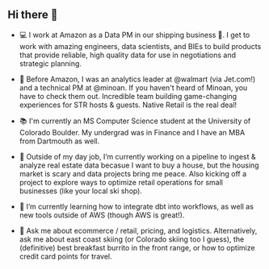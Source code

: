 ## Hi there 👋

<!--
**kaiasdad01/kaiasdad01** is a ✨ _special_ ✨ repository because its `README.md` (this file) appears on your GitHub profile.

Here are some ideas to get you started:

- 🔭 I’m currently working on ...
- 🌱 I’m currently learning ...
- 👯 I’m looking to collaborate on ...
- 🤔 I’m looking for help with ...
- 💬 Ask me about ...
- 📫 How to reach me: ...
- 😄 Pronouns: ...
- ⚡ Fun fact: ...
-->



- 💻 I work at Amazon as a Data PM in our shipping business 🚚. I get to work with amazing engineers, data scientists, and BIEs to build products that provide reliable, high quality data for use in negotiations and strategic planning.

- 💾 Before Amazon, I was an analytics leader at @walmart (via Jet.com!) and a technical PM at @minoan. If you haven't heard of Minoan, you have to check them out. Incredible team building game-changing experiences for STR hosts & guests. Native Retail is the real deal!

- 📚 I'm currently an MS Computer Science student at the University of Colorado Boulder. My undergrad was in Finance and I have an MBA from Dartmouth as well. 

- 🔭 Outside of my day job, I’m currently working on a pipeline to ingest & analyze real estate data becasue I want to buy a house, but the housing market is scary and data projects bring me peace. Also kicking off a project to explore ways to optimize retail operations for small businesses (like your local ski shop).

- 🌱 I’m currently learning how to integrate dbt into workflows, as well as new tools outside of AWS (though AWS is great!).

- 💬 Ask me about ecommerce / retail, pricing, and logistics. Alternatively, ask me about east coast skiing (or Colorado skiing too I guess), the (definitive) best breakfast burrito in the front range, or how to optimize credit card points for travel. 
